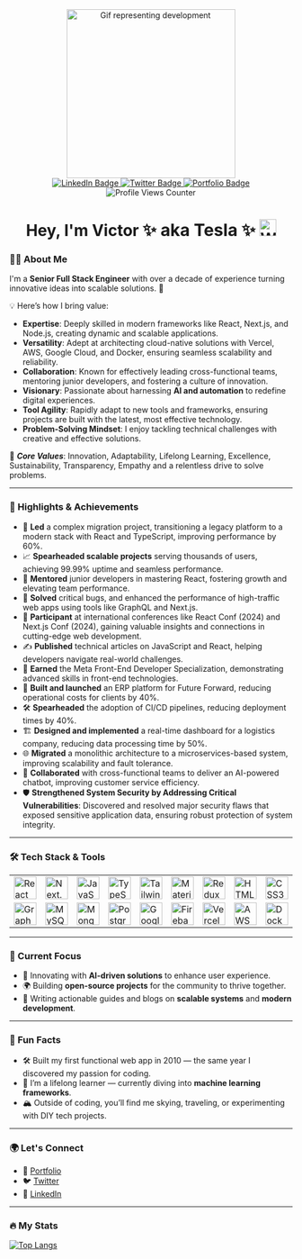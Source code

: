 <div id="header" align="center">
  <img src="https://media.giphy.com/media/dWesBcTLavkZuG35MI/giphy.gif" width="300" alt="Gif representing development">
  <div id="badges">
    <a href="https://www.linkedin.com/in/jvictor-artola/">
      <img src="https://img.shields.io/badge/LinkedIn-blue?style=for-the-badge&logo=linkedin&logoColor=white" alt="LinkedIn Badge"/>
    </a>
    <a href="https://x.com/victorakatesla">
      <img src="https://img.shields.io/badge/Twitter-black?style=for-the-badge&logo=twitter&logoColor=white" alt="Twitter Badge"/>
    </a>
    <a href="https://www.jvictor.dev">
      <img src="https://img.shields.io/badge/Portfolio-082f49?style=for-the-badge" alt="Portfolio Badge"/>
    </a>
  </div>
  <img src="https://komarev.com/ghpvc/?username=JViktoRArtola&style=flat-square&color=blue" alt="Profile Views Counter"/>
  <h1>
    Hey, I'm Victor <span style="font-size:30px;">✨ aka Tesla ✨</span>
    <img src="https://media.giphy.com/media/hvRJCLFzcasrR4ia7z/giphy.gif" width="30px" alt="Wave Gif"/>
  </h1>
</div>

### 👨‍💻 About Me

I'm a **Senior Full Stack Engineer** with over a decade of experience turning innovative ideas into scalable solutions.
🚀

💡 Here’s how I bring value:

- **Expertise**: Deeply skilled in modern frameworks like React, Next.js, and Node.js, creating dynamic and scalable applications.
- **Versatility**: Adept at architecting cloud-native solutions with Vercel, AWS, Google Cloud, and Docker, ensuring seamless scalability and reliability.
- **Collaboration**: Known for effectively leading cross-functional teams, mentoring junior developers, and fostering a culture of innovation.
- **Visionary**: Passionate about harnessing **AI and automation** to redefine digital experiences.
- **Tool Agility**: Rapidly adapt to new tools and frameworks, ensuring projects are built with the latest, most effective technology.
- **Problem-Solving Mindset**: I enjoy tackling technical challenges with creative and effective solutions.

🎯 **_Core Values_**: Innovation, Adaptability,
Lifelong Learning, Excellence, Sustainability, Transparency, Empathy and a relentless drive to solve problems.

---

### 🚀 Highlights & Achievements
- 🔧 **Led** a complex migration project, transitioning a legacy platform to a modern stack with React and TypeScript, improving performance by 60%.
- 📈 **Spearheaded scalable projects** serving thousands of users, achieving 99.99% uptime and seamless performance.
- 🌟 **Mentored** junior developers in mastering React, fostering growth and elevating team performance.
- 🧠 **Solved** critical bugs, and enhanced the performance of high-traffic web apps using tools like GraphQL and Next.js.
- 🎤 **Participant** at international conferences like React Conf (2024) and Next.js Conf (2024), gaining valuable insights and connections in cutting-edge web development.
- ✍️ **Published** technical articles on JavaScript and React, helping developers navigate real-world challenges.
- 📜 **Earned** the Meta Front-End Developer Specialization, demonstrating advanced skills in front-end technologies.
- 🔗 **Built and launched** an ERP platform for Future Forward, reducing operational costs for clients by 40%.
- 🛠 **Spearheaded** the adoption of CI/CD pipelines, reducing deployment times by 40%.
- 🏗️ **Designed and implemented** a real-time dashboard for a logistics company, reducing data processing time by 50%.
- 🌐 **Migrated** a monolithic architecture to a microservices-based system, improving scalability and fault tolerance.
- 🤝 **Collaborated** with cross-functional teams to deliver an AI-powered chatbot, improving customer service efficiency.
- 🛡️ **Strengthened System Security by Addressing Critical Vulnerabilities**: Discovered and resolved major security flaws that exposed sensitive application data, ensuring robust protection of system integrity.

---

### 🛠️ Tech Stack & Tools

<table align="center">
  <!-- Frontend Development -->
  <tr>
   <td><img src="https://cdn.jsdelivr.net/gh/devicons/devicon@latest/icons/react/react-original-wordmark.svg" title="React" alt="React" width="40" height="40"/></td>
   <td><img src="https://cdn.jsdelivr.net/gh/devicons/devicon@latest/icons/nextjs/nextjs-original.svg" title="Next.JS" alt="Next.JS" width="40" height="40"/></td>
   <td><img src="https://cdn.jsdelivr.net/gh/devicons/devicon@latest/icons/javascript/javascript-original.svg" title="JavaScript" alt="JavaScript" width="40" height="40"/></td>
   <td><img src="https://cdn.jsdelivr.net/gh/devicons/devicon@latest/icons/typescript/typescript-original.svg" title="TypeScript" alt="TypeScript" width="40" height="40"/></td>
   <td><img src="https://cdn.jsdelivr.net/gh/devicons/devicon@latest/icons/tailwindcss/tailwindcss-original.svg" title="TailwindCSS" alt="TailwindCSS" width="40" height="40"/></td>
   <td><img src="https://cdn.jsdelivr.net/gh/devicons/devicon@latest/icons/materialui/materialui-original.svg" title="Material UI" alt="Material UI" width="40" height="40"/></td>
   <td><img src="https://cdn.jsdelivr.net/gh/devicons/devicon@latest/icons/redux/redux-original.svg" title="Redux" alt="Redux" width="40" height="40"/></td>
   <td><img src="https://cdn.jsdelivr.net/gh/devicons/devicon@latest/icons/html5/html5-original.svg" title="HTML5" alt="HTML5" width="40" height="40"/></td>
   <td><img src="https://cdn.jsdelivr.net/gh/devicons/devicon@latest/icons/css3/css3-plain-wordmark.svg" title="CSS3" alt="CSS3" width="40" height="40"/></td>

  <!-- Backend Development -->
   <td><img alt="Node.js" height="40" src="https://cdn.jsdelivr.net/gh/devicons/devicon@latest/icons/nodejs/nodejs-original.svg" title="Node.js" width="40"/></td>
   <td><img src="https://cdn.jsdelivr.net/gh/devicons/devicon@latest/icons/python/python-original-wordmark.svg" title="Python" alt="Python" width="40" height="40"/></td>
   <td><img src="https://cdn.jsdelivr.net/gh/devicons/devicon@latest/icons/django/django-plain-wordmark.svg" title="Django" alt="Django" width="40" height="40"/></td>
   <td><img src="https://cdn.jsdelivr.net/gh/devicons/devicon@latest/icons/c/c-original.svg" title="C" alt="C" width="40" height="40"/></td>
  </tr>
  
  <tr>
   <td> <img src="https://cdn.jsdelivr.net/gh/devicons/devicon@latest/icons/graphql/graphql-plain-wordmark.svg" title="GraphQL" alt="GraphQL" width="40" height="40"/></td>

  <!-- Database Management -->
   <td> <img src="https://cdn.jsdelivr.net/gh/devicons/devicon@latest/icons/mysql/mysql-original-wordmark.svg" title="MySQL" alt="MySQL" width="40" height="40"/></td>
   <td> <img src="https://cdn.jsdelivr.net/gh/devicons/devicon@latest/icons/mongodb/mongodb-original-wordmark.svg" title="MongoDB" alt="MongoDB" width="40" height="40"/></td>
   <td><img src="https://cdn.jsdelivr.net/gh/devicons/devicon@latest/icons/postgresql/postgresql-original-wordmark.svg" title="PostgreSQL" alt="PostgreSQL" width="40" height="40"/></td>

  <!-- Cloud & DevOps -->
   <td> <img src="https://cdn.jsdelivr.net/gh/devicons/devicon@latest/icons/googlecloud/googlecloud-original.svg" title="Google Cloud" alt="Google Cloud" width="40" height="40"/></td>
   <td><img src="https://cdn.jsdelivr.net/gh/devicons/devicon@latest/icons/firebase/firebase-plain-wordmark.svg" title="Firebase" alt="Firebase" width="40" height="40"/></td>
   <td> <img src="https://cdn.jsdelivr.net/gh/devicons/devicon@latest/icons/vercel/vercel-original-wordmark.svg" title="Vercel" alt="Vercel" width="40" height="40"/></td>
   <td><img src="https://cdn.jsdelivr.net/gh/devicons/devicon@latest/icons/amazonwebservices/amazonwebservices-plain-wordmark.svg" title="AWS" alt="AWS" width="40" height="40"/></td>
   <td> <img src="https://cdn.jsdelivr.net/gh/devicons/devicon@latest/icons/docker/docker-original-wordmark.svg" title="Docker" alt="Docker" width="40" height="40"/></td>

  <!-- Version Control & Collaboration -->
   <td> <img src="https://cdn.jsdelivr.net/gh/devicons/devicon@latest/icons/git/git-original.svg" title="Git" alt="Git" width="40" height="40"/></td>
   <td> <img src="https://cdn.jsdelivr.net/gh/devicons/devicon@latest/icons/figma/figma-original.svg" title="Figma" alt="Figma" width="40" height="40"/></td>

  <!-- Other Tools -->
   <td><img src="https://cdn.jsdelivr.net/gh/devicons/devicon@latest/icons/gatsby/gatsby-original.svg" title="Gatsby" alt="Gatsby" width="40" height="40"/></td>
   <td><img src="https://cdn.jsdelivr.net/gh/devicons/devicon@latest/icons/bootstrap/bootstrap-original.svg" title="Bootstrap" alt="Bootstrap" width="40" height="40" /></td>
 </tr>
</table>


---

### 🔭 Current Focus

- 🚀 Innovating with **AI-driven solutions** to enhance user experience.
- 🌍 Building **open-source projects** for the community to thrive together.
- 📝 Writing actionable guides and blogs on **scalable systems** and **modern development**.

---

### 🌟 Fun Facts

- 🛠️ Built my first functional web app in 2010 — the same year I discovered my passion for coding.
- 🌱 I’m a lifelong learner — currently diving into **machine learning frameworks**.
- 🏔️ Outside of coding, you’ll find me skying, traveling, or experimenting with DIY tech projects.

---

### 🌍 Let's Connect

- 💼 [Portfolio](https://www.jvictor.dev)
- 🐦 [Twitter](https://x.com/victorakatesla)
- 🔗 [LinkedIn](https://www.linkedin.com/in/jvictor-artola/)  

---

### 🔥 My Stats

[![Top Langs](https://github-readme-stats-tesla.vercel.app/api/top-langs/?username=JViktoRArtola&layout=compact&langs_count=8)](https://github.com/JViktoRArtola/github-readme-stats)
